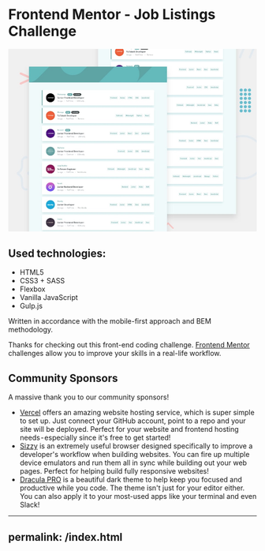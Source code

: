 # Frontend Mentor - Job Listings Challenge

![Design preview for the Job Listings coding challenge](./design/desktop-preview.jpg)


## Used technologies:
- HTML5
- CSS3 + SASS
- Flexbox
- Vanilla JavaScript
- Gulp.js

Written in accordance with the mobile-first approach and BEM methodology. 


Thanks for checking out this front-end coding challenge.
[Frontend Mentor](https://www.frontendmentor.io) challenges allow you to improve your skills in a real-life workflow.

## Community Sponsors

A massive thank you to our community sponsors!

- [Vercel](https://bit.ly/fem-vercel) offers an amazing website hosting service, which is super simple to set up. Just connect your GitHub account, point to a repo and your site will be deployed. Perfect for your website and frontend hosting needs - especially since it's free to get started!
- [Sizzy](https://bit.ly/fm-sizzy) is an extremely useful browser designed specifically to improve a developer's workflow when building websites. You can fire up multiple device emulators and run them all in sync while building out your web pages. Perfect for helping build fully responsive websites!
- [Dracula PRO](https://bit.ly/fem-dracula) is a beautiful dark theme to help keep you focused and productive while you code. The theme isn't just for your editor either. You can also apply it to your most-used apps like your terminal and even Slack!

---
permalink: /index.html
---
